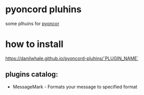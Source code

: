 # pyoncord pluhins
some plhuins for [pyoncor](https://github.com/pyoncord/Pyoncord)

# how to install
https://danilwhale.github.io/pyoncord-pluhins/`PLUGIN_NAME`

## plugins catalog:
- MessageMark - Formats your message to specified format
